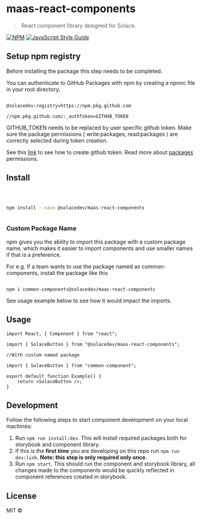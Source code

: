 # maas-react-components

> React component library designed for Solace.

[![NPM](https://img.shields.io/npm/v/maas-react-components.svg)](https://github.com/SolaceDev/maas-react-components/packages/944783) [![JavaScript Style Guide](https://img.shields.io/badge/code_style-standard-brightgreen.svg)](https://standardjs.com)

## Setup npm registry

Before installing the package this step needs to be completed.

You can authenticate to GitHub Packages with npm by creating a npmrc file in your root directory.

```

@solacedev:registry=https://npm.pkg.github.com

//npm.pkg.github.com/:_authToken=GITHUB_TOKEN

```

GITHUB_TOKEN needs to be replaced by user specific github token. Make sure the package permissions ( write:packages, read:packages ) are correctly selected during token creation.

See this [link](https://docs.github.com/en/github/authenticating-to-github/keeping-your-account-and-data-secure/creating-a-personal-access-token) to see how to create github token. Read more about [packages](https://docs.github.com/en/packages/learn-github-packages/about-permissions-for-github-packages) permissions.

## Install

```bash



npm install --save @solacedev/maas-react-components



```

### Custom Package Name

npm gives you the ability to import this package with a custom package name, which makes it easier to import components and use smaller names if that is a preference.

For e.g. If a team wants to use the package named as common-components, install the package like this

```

npm i common-components@solacedev/maas-react-components

```

See usage example below to see how it would impact the imports.

## Usage

```tsx
import React, { Component } from "react";

import { SolaceButton } from "@solacedev/maas-react-components";

//With custom named package

import { SolaceButton } from "common-component";

export default function Example() {
	return <SolaceButton />;
}
```

## Development

Follow the following steps to start component development on your local machines:

1.  Run `npm run install:dev`. This will install required packages both for storybook and component library.
2.  If this is the **first time** you are developing on this repo run `npm run dev:link`. **Note: this step is only required only once**.
3.  Run `npm start`. This should run the component and storybook library, all changes made to the components would be quickly reflected in component references created in storybook.

## License

MIT © [](https://github.com/)
